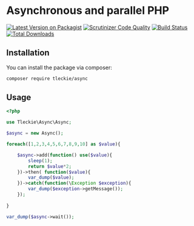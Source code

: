# Asynchronous and parallel PHP

[![Latest Version on Packagist](https://img.shields.io/packagist/v/tleckie/async.svg?style=flat-square)](https://packagist.org/packages/tleckie/async)
[![Scrutinizer Code Quality](https://scrutinizer-ci.com/g/teodoroleckie/async/badges/quality-score.png?b=main)](https://scrutinizer-ci.com/g/teodoroleckie/async/?branch=main)
[![Build Status](https://scrutinizer-ci.com/g/teodoroleckie/async/badges/build.png?b=main)](https://scrutinizer-ci.com/g/teodoroleckie/async/build-status/main)
[![Total Downloads](https://img.shields.io/packagist/dt/tleckie/async.svg?style=flat-square)](https://packagist.org/packages/tleckie/async)

## Installation

You can install the package via composer:

```bash
composer require tleckie/async
```

## Usage

```php
<?php

use Tleckie\Async\Async;

$async = new Async();

foreach([1,2,3,4,5,6,7,8,9,10] as $value){

    $async->add(function() use($value){
        sleep(1);
        return $value*2;
    })->then( function($value){
        var_dump($value);
    })->catch(function(\Exception $exception){
        var_dump($exception->getMessage());
    });
    
}

var_dump($async->wait());
```
